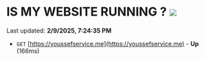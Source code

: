 # IS MY WEBSITE RUNNING ? [![](https://img.shields.io/static/v1?label=Sponsor&message=%E2%9D%A4&logo=GitHub&color=%23fe8e86)](https://github.com/sponsors/Youssef-Lehmam)

Last updated: **2/9/2025, 7:24:35 PM**

- `GET` [https://youssefservice.me](https://youssefservice.me) - **Up** (166ms)
